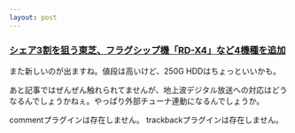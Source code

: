 ```yaml
---
layout: post
---
```

<h3><a href="http://www.zdnet.co.jp/broadband/0311/12/lp20.html">シェア3割を狙う東芝、フラグシップ機「RD-X4」など4機種を追加</a></h3>
<p>また新しいのが出ますね。値段は高いけど、250G HDDはちょっといいかも。</p>
<p>あと記事ではぜんぜん触れられてませんが、地上波デジタル放送への対応はどうなるんでしょうかねぇ。やっぱり外部チューナ連動になるんでしょうか。</p>
<p><span class="error">commentプラグインは存在しません。</span> <span class="error">trackbackプラグインは存在しません。</span> </p>
